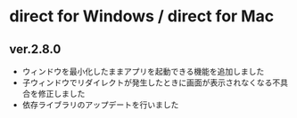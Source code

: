 # direct for Windows / direct for Mac

## ver.2.8.0

- ウィンドウを最小化したままアプリを起動できる機能を追加しました
- 子ウィンドウでリダイレクトが発生したときに画面が表示されなくなる不具合を修正しました
- 依存ライブラリのアップデートを行いました
